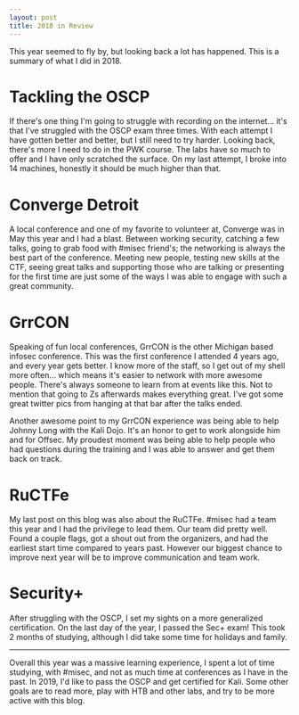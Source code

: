 ```yaml
---
layout: post
title: 2018 in Review
---
```


This year seemed to fly by, but looking back a lot has happened. This is a summary
of what I did in 2018.

# Tackling the OSCP
If there's one thing I'm going to struggle with recording on the internet... it's
that I've struggled with the OSCP exam three times. With each attempt I have
gotten better and better, but I still need to try harder. Looking back,
there's more I need to do in the PWK course. The labs have so much to offer and
I have only scratched the surface. On my last attempt, I broke into 14 machines,
honestly it should be much higher than that.

# Converge Detroit
A local conference and one of my favorite to volunteer at, Converge was in May
this year and I had a blast. Between working security, catching a few talks, going
to grab food with #misec friend's; the networking is always the best part of the
conference. Meeting new people, testing new skills at the CTF, seeing great talks
and supporting those who are talking or presenting for the first time are just
some of the ways I was able to engage with such a great community.

# GrrCON
Speaking of fun local conferences, GrrCON is the other Michigan based infosec
conference. This was the first conference I attended 4 years ago, and every year
gets better. I know more of the staff, so I get out of my shell more often...
which means it's easier to network with more awesome people. There's always
someone to learn from at events like this. Not to mention that going to Zs afterwards
makes everything great. I've got some great twitter pics from hanging at that bar
after the talks ended.

Another awesome point to my GrrCON experience was being able to help Johnny Long
with the Kali Dojo. It's an honor to get to work alongside him and for Offsec. My
proudest moment was being able to help people who had questions during the training
and I was able to answer and get them back on track.

# RuCTFe
My last post on this blog was also about the RuCTFe. #misec had a team this year
and I had the privilege to lead them. Our team did pretty well. Found a couple flags,
got a shout out from the organizers, and had the earliest start time compared to
years past. However our biggest chance to improve next year will be to improve
communication and team work.

# Security+
After struggling with the OSCP, I set my sights on a more generalized certification.
On the last day of the year, I passed the Sec+ exam! This took 2 months of studying,
although I did take some time for holidays and family.

---
Overall this year was a massive learning experience, I spent a lot of time studying,
with #misec, and not as much time at conferences as I have in the past. In 2019,
I'd like to pass the OSCP and get certified for Kali. Some other goals are to
read more, play with HTB and other labs, and try to be more active with this blog.
